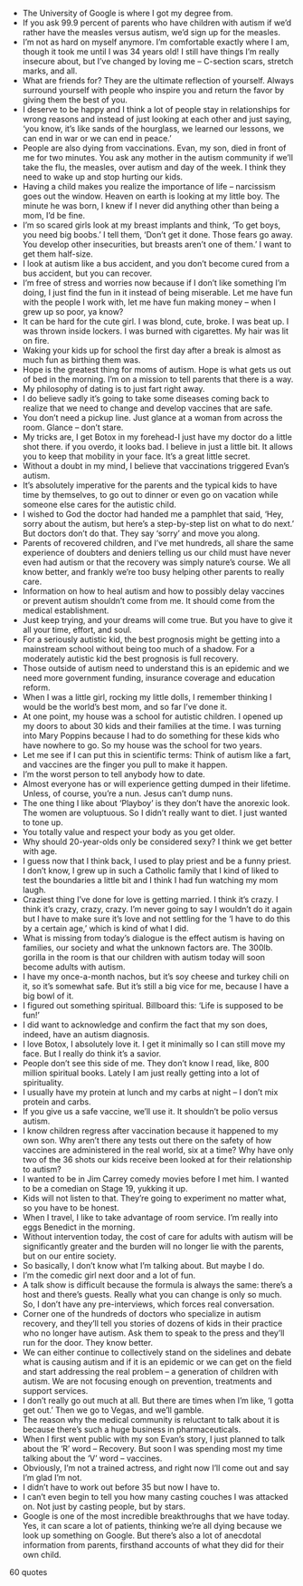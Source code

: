  - The University of Google is where I got my degree from.
 - If you ask 99.9 percent of parents who have children with autism if we’d rather have the measles versus autism, we’d sign up for the measles.
 - I’m not as hard on myself anymore. I’m comfortable exactly where I am, though it took me until I was 34 years old! I still have things I’m really insecure about, but I’ve changed by loving me – C-section scars, stretch marks, and all.
 - What are friends for? They are the ultimate reflection of yourself. Always surround yourself with people who inspire you and return the favor by giving them the best of you.
 - I deserve to be happy and I think a lot of people stay in relationships for wrong reasons and instead of just looking at each other and just saying, ‘you know, it’s like sands of the hourglass, we learned our lessons, we can end in war or we can end in peace.’
 - People are also dying from vaccinations. Evan, my son, died in front of me for two minutes. You ask any mother in the autism community if we’ll take the flu, the measles, over autism and day of the week. I think they need to wake up and stop hurting our kids.
 - Having a child makes you realize the importance of life – narcissism goes out the window. Heaven on earth is looking at my little boy. The minute he was born, I knew if I never did anything other than being a mom, I’d be fine.
 - I’m so scared girls look at my breast implants and think, ‘To get boys, you need big boobs.’ I tell them, ‘Don’t get it done. Those fears go away. You develop other insecurities, but breasts aren’t one of them.’ I want to get them half-size.
 - I look at autism like a bus accident, and you don’t become cured from a bus accident, but you can recover.
 - I’m free of stress and worries now because if I don’t like something I’m doing, I just find the fun in it instead of being miserable. Let me have fun with the people I work with, let me have fun making money – when I grew up so poor, ya know?
 - It can be hard for the cute girl. I was blond, cute, broke. I was beat up. I was thrown inside lockers. I was burned with cigarettes. My hair was lit on fire.
 - Waking your kids up for school the first day after a break is almost as much fun as birthing them was.
 - Hope is the greatest thing for moms of autism. Hope is what gets us out of bed in the morning. I’m on a mission to tell parents that there is a way.
 - My philosophy of dating is to just fart right away.
 - I do believe sadly it’s going to take some diseases coming back to realize that we need to change and develop vaccines that are safe.
 - You don’t need a pickup line. Just glance at a woman from across the room. Glance – don’t stare.
 - My tricks are, I get Botox in my forehead-I just have my doctor do a little shot there. if you overdo, it looks bad. I believe in just a little bit. It allows you to keep that mobility in your face. It’s a great little secret.
 - Without a doubt in my mind, I believe that vaccinations triggered Evan’s autism.
 - It’s absolutely imperative for the parents and the typical kids to have time by themselves, to go out to dinner or even go on vacation while someone else cares for the autistic child.
 - I wished to God the doctor had handed me a pamphlet that said, ‘Hey, sorry about the autism, but here’s a step-by-step list on what to do next.’ But doctors don’t do that. They say ‘sorry’ and move you along.
 - Parents of recovered children, and I’ve met hundreds, all share the same experience of doubters and deniers telling us our child must have never even had autism or that the recovery was simply nature’s course. We all know better, and frankly we’re too busy helping other parents to really care.
 - Information on how to heal autism and how to possibly delay vaccines or prevent autism shouldn’t come from me. It should come from the medical establishment.
 - Just keep trying, and your dreams will come true. But you have to give it all your time, effort, and soul.
 - For a seriously autistic kid, the best prognosis might be getting into a mainstream school without being too much of a shadow. For a moderately autistic kid the best prognosis is full recovery.
 - Those outside of autism need to understand this is an epidemic and we need more government funding, insurance coverage and education reform.
 - When I was a little girl, rocking my little dolls, I remember thinking I would be the world’s best mom, and so far I’ve done it.
 - At one point, my house was a school for autistic children. I opened up my doors to about 30 kids and their families at the time. I was turning into Mary Poppins because I had to do something for these kids who have nowhere to go. So my house was the school for two years.
 - Let me see if I can put this in scientific terms: Think of autism like a fart, and vaccines are the finger you pull to make it happen.
 - I’m the worst person to tell anybody how to date.
 - Almost everyone has or will experience getting dumped in their lifetime. Unless, of course, you’re a nun. Jesus can’t dump nuns.
 - The one thing I like about ‘Playboy’ is they don’t have the anorexic look. The women are voluptuous. So I didn’t really want to diet. I just wanted to tone up.
 - You totally value and respect your body as you get older.
 - Why should 20-year-olds only be considered sexy? I think we get better with age.
 - I guess now that I think back, I used to play priest and be a funny priest. I don’t know, I grew up in such a Catholic family that I kind of liked to test the boundaries a little bit and I think I had fun watching my mom laugh.
 - Craziest thing I’ve done for love is getting married. I think it’s crazy. I think it’s crazy, crazy, crazy. I’m never going to say I wouldn’t do it again but I have to make sure it’s love and not settling for the ‘I have to do this by a certain age,’ which is kind of what I did.
 - What is missing from today’s dialogue is the effect autism is having on families, our society and what the unknown factors are. The 300lb. gorilla in the room is that our children with autism today will soon become adults with autism.
 - I have my once-a-month nachos, but it’s soy cheese and turkey chili on it, so it’s somewhat safe. But it’s still a big vice for me, because I have a big bowl of it.
 - I figured out something spiritual. Billboard this: ‘Life is supposed to be fun!’
 - I did want to acknowledge and confirm the fact that my son does, indeed, have an autism diagnosis.
 - I love Botox, I absolutely love it. I get it minimally so I can still move my face. But I really do think it’s a savior.
 - People don’t see this side of me. They don’t know I read, like, 800 million spiritual books. Lately I am just really getting into a lot of spirituality.
 - I usually have my protein at lunch and my carbs at night – I don’t mix protein and carbs.
 - If you give us a safe vaccine, we’ll use it. It shouldn’t be polio versus autism.
 - I know children regress after vaccination because it happened to my own son. Why aren’t there any tests out there on the safety of how vaccines are administered in the real world, six at a time? Why have only two of the 36 shots our kids receive been looked at for their relationship to autism?
 - I wanted to be in Jim Carrey comedy movies before I met him. I wanted to be a comedian on Stage 19, yukking it up.
 - Kids will not listen to that. They’re going to experiment no matter what, so you have to be honest.
 - When I travel, I like to take advantage of room service. I’m really into eggs Benedict in the morning.
 - Without intervention today, the cost of care for adults with autism will be significantly greater and the burden will no longer lie with the parents, but on our entire society.
 - So basically, I don’t know what I’m talking about. But maybe I do.
 - I’m the comedic girl next door and a lot of fun.
 - A talk show is difficult because the formula is always the same: there’s a host and there’s guests. Really what you can change is only so much. So, I don’t have any pre-interviews, which forces real conversation.
 - Corner one of the hundreds of doctors who specialize in autism recovery, and they’ll tell you stories of dozens of kids in their practice who no longer have autism. Ask them to speak to the press and they’ll run for the door. They know better.
 - We can either continue to collectively stand on the sidelines and debate what is causing autism and if it is an epidemic or we can get on the field and start addressing the real problem – a generation of children with autism. We are not focusing enough on prevention, treatments and support services.
 - I don’t really go out much at all. But there are times when I’m like, ‘I gotta get out.’ Then we go to Vegas, and we’ll gamble.
 - The reason why the medical community is reluctant to talk about it is because there’s such a huge business in pharmaceuticals.
 - When I first went public with my son Evan’s story, I just planned to talk about the ‘R’ word – Recovery. But soon I was spending most my time talking about the ‘V’ word – vaccines.
 - Obviously, I’m not a trained actress, and right now I’ll come out and say I’m glad I’m not.
 - I didn’t have to work out before 35 but now I have to.
 - I can’t even begin to tell you how many casting couches I was attacked on. Not just by casting people, but by stars.
 - Google is one of the most incredible breakthroughs that we have today. Yes, it can scare a lot of patients, thinking we’re all dying because we look up something on Google. But there’s also a lot of anecdotal information from parents, firsthand accounts of what they did for their own child.

60 quotes